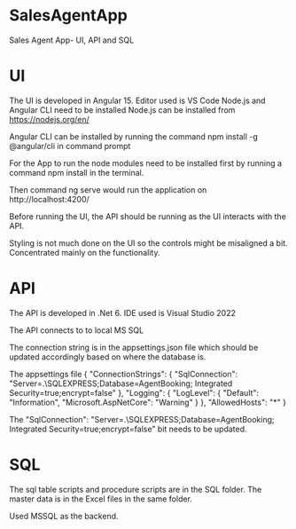 # SalesAgentApp
Sales Agent App-  UI, API and SQL

# UI
The UI is developed in Angular 15. Editor used is VS Code
Node.js and Angular CLI need to be installed
Node.js can be installed from https://nodejs.org/en/

Angular CLI can be installed by running the command 
npm install -g @angular/cli 
in command prompt

For the App to run the node modules need to be installed first by running a command 
npm install
in the terminal.

Then command
ng serve 
would run the application on http://localhost:4200/ 

Before running the UI, the API should be running as the UI interacts with the API.

Styling is not much done on the UI so the controls might be misaligned a bit. Concentrated mainly on the functionality.

# API
The API is developed in .Net 6. IDE used is Visual Studio 2022

The API connects to to local MS SQL

The connection string is in the appsettings.json file which should be updated accordingly based on where the database is.

The appsettings file
{
  "ConnectionStrings": {
    "SqlConnection": "Server=.\SQLEXPRESS;Database=AgentBooking; Integrated Security=true;encrypt=false"
  },
  "Logging": {
    "LogLevel": {
      "Default": "Information",
      "Microsoft.AspNetCore": "Warning"
    }
  },
  "AllowedHosts": "*"
}

The "SqlConnection": "Server=.\SQLEXPRESS;Database=AgentBooking; Integrated Security=true;encrypt=false" bit needs to be updated.


# SQL
The sql table scripts and procedure scripts are in the SQL folder. The master data is in the Excel files in the same folder.

Used MSSQL as the backend.
